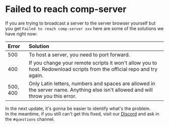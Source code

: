 # Failed to reach comp-server

If you are trying to broadcast a server to the server browser yourself but you get `Failed to reach comp-server xxx` here are some of the solutions we have right now:

| Error | Solution |
| :--- | :--- |
| 500 | To host a server, you need to port forward. |
| 400 | If you change your remote scripts it won't allow you to host.  Redownload scripts from the official repo and try again. |
| 500, 400 | Only Latin letters, numbers and spaces are allowed in the server name.  Anything else isn't allowed and will throw you this error. |

In the next update, it's gonna be easier to identify what's the problem.   
In the meantime, if you still can't get this fixed, visit our [Discord](https://discord.gg/R5Reloaded) and ask in the `#questions` channel.

